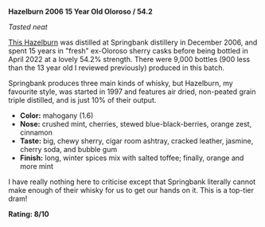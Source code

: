 **Hazelburn 2006 15 Year Old Oloroso / 54.2**

*Tasted neat*

[This Hazelburn](https://www.whiskybase.com/whiskies/whisky/209638/hazelburn-2006) was distilled at Springbank distillery in December 2006, and spent 15 years in "fresh" ex-Oloroso sherry casks before being bottled in April 2022 at a lovely 54.2% strength.  There were 9,000 bottles (900 less than the 13 year old I reviewed previously) produced in this batch.

Springbank produces three main kinds of whisky, but Hazelburn, my favourite style, was started in 1997 and features air dried, non-peated grain triple distilled, and is just 10% of their output.

* **Color:** mahogany (1.6)
* **Nose:** crushed mint, cherries, stewed blue-black-berries, orange zest, cinnamon
* **Taste:** big, chewy sherry, cigar room ashtray, cracked leather, jasmine, cherry soda, and bubble gum
* **Finish:** long, winter spices mix with salted toffee; finally, orange and more mint

I have really nothing here to criticise except that Springbank literally cannot make enough of their whisky for us to get our hands on it.  This is a top-tier dram!

**Rating: 8/10**